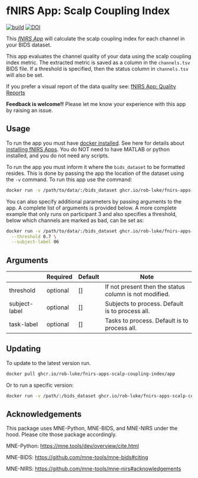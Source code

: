 # fNIRS App: Scalp Coupling Index 

[![build](https://github.com/rob-luke/fnirs-apps-scalp-coupling-index/actions/workflows/ghregistry.yml/badge.svg?branch=main)](https://github.com/rob-luke/fnirs-apps-scalp-coupling-index/actions/workflows/ghregistry.yml)
[![DOI](https://zenodo.org/badge/DOI/10.5281/zenodo.4999133.svg)](https://doi.org/10.5281/zenodo.4999133)



This [*fNIRS App*](http://fnirs-apps.org) will calculate the scalp coupling index for each channel in your BIDS dataset.

This app evaluates the channel quality of your data using the scalp coupling index metric.
The extracted metric is saved as a column in the `channels.tsv` BIDS file.
If a threshold is specified, then the status column in `channels.tsv` will also be set.

If you prefer a visual report of the data quality see: [fNIRS App: Quality Reports](https://github.com/rob-luke/fnirs-apps-quality-reports)

**Feedback is welcome!!** Please let me know your experience with this app by raising an issue.  

## Usage

To run the app you must have [docker installed](https://docs.docker.com/get-docker/). See here for details about [installing fNIRS Apps](http://fnirs-apps.org/details/). You do NOT need to have MATLAB or python installed, and you do not need any scripts.

To run the app you must inform it where the `bids_dataset` to be formatted resides.
This is done by passing the app the location of the dataset using the `-v` command.
To run this app use the command:

```bash
docker run -v /path/to/data/:/bids_dataset ghcr.io/rob-luke/fnirs-apps-scalp-coupling-index/app
```

You can also specify additional parameters by passing arguments to the app. A complete list of arguments is provided below.
A more complete example that only runs on participant 3 and also specifies a threshold, below which channels are marked as bad, can be set as:

```bash
docker run -v /path/to/data/:/bids_dataset ghcr.io/rob-luke/fnirs-apps-scalp-coupling-index/app \
  --threshold 0.7 \
  --subject-label 06
```

## Arguments

|                   | Required | Default | Note                                                   |
|-------------------|----------|---------|--------------------------------------------------------|
| threshold         | optional | []      | If not present then the status column is not modified. |
| subject-label     | optional | []      | Subjects to process. Default is to process all.        |
| task-label        | optional | []      | Tasks to process. Default is to process all.           |


## Updating

To update to the latest version run.

```bash
docker pull ghcr.io/rob-luke/fnirs-apps-scalp-coupling-index/app
```

Or to run a specific version:

```bash
docker run -v /path/:/bids_dataset ghcr.io/rob-luke/fnirs-apps-scalp-coupling-index/app:v1.4.2
```


Acknowledgements
----------------

This package uses MNE-Python, MNE-BIDS, and MNE-NIRS under the hood. Please cite those package accordingly.

MNE-Python: https://mne.tools/dev/overview/cite.html

MNE-BIDS: https://github.com/mne-tools/mne-bids#citing

MNE-NIRS: https://github.com/mne-tools/mne-nirs#acknowledgements
